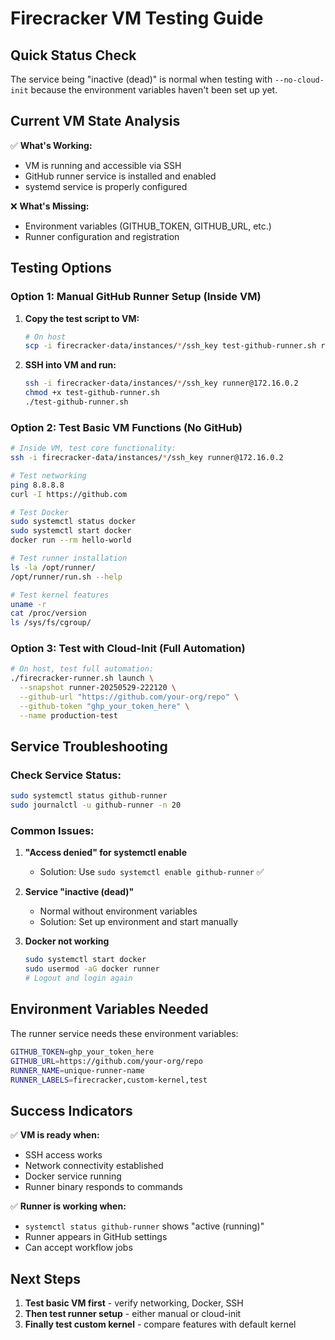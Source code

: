 # Firecracker VM Testing Guide

## Quick Status Check

The service being "inactive (dead)" is normal when testing with `--no-cloud-init` because the environment variables haven't been set up yet.

## Current VM State Analysis

✅ **What's Working:**
- VM is running and accessible via SSH
- GitHub runner service is installed and enabled
- systemd service is properly configured

❌ **What's Missing:**
- Environment variables (GITHUB_TOKEN, GITHUB_URL, etc.)
- Runner configuration and registration

## Testing Options

### Option 1: Manual GitHub Runner Setup (Inside VM)

1. **Copy the test script to VM:**
   ```bash
   # On host
   scp -i firecracker-data/instances/*/ssh_key test-github-runner.sh runner@172.16.0.2:~/
   ```

2. **SSH into VM and run:**
   ```bash
   ssh -i firecracker-data/instances/*/ssh_key runner@172.16.0.2
   chmod +x test-github-runner.sh
   ./test-github-runner.sh
   ```

### Option 2: Test Basic VM Functions (No GitHub)

```bash
# Inside VM, test core functionality:
ssh -i firecracker-data/instances/*/ssh_key runner@172.16.0.2

# Test networking
ping 8.8.8.8
curl -I https://github.com

# Test Docker
sudo systemctl status docker
sudo systemctl start docker
docker run --rm hello-world

# Test runner installation
ls -la /opt/runner/
/opt/runner/run.sh --help

# Test kernel features  
uname -r
cat /proc/version
ls /sys/fs/cgroup/
```

### Option 3: Test with Cloud-Init (Full Automation)

```bash
# On host, test full automation:
./firecracker-runner.sh launch \
  --snapshot runner-20250529-222120 \
  --github-url "https://github.com/your-org/repo" \
  --github-token "ghp_your_token_here" \
  --name production-test
```

## Service Troubleshooting

### Check Service Status:
```bash
sudo systemctl status github-runner
sudo journalctl -u github-runner -n 20
```

### Common Issues:

1. **"Access denied" for systemctl enable**
   - Solution: Use `sudo systemctl enable github-runner` ✅

2. **Service "inactive (dead)"**  
   - Normal without environment variables
   - Solution: Set up environment and start manually

3. **Docker not working**
   ```bash
   sudo systemctl start docker
   sudo usermod -aG docker runner
   # Logout and login again
   ```

## Environment Variables Needed

The runner service needs these environment variables:
```bash
GITHUB_TOKEN=ghp_your_token_here
GITHUB_URL=https://github.com/your-org/repo  
RUNNER_NAME=unique-runner-name
RUNNER_LABELS=firecracker,custom-kernel,test
```

## Success Indicators

✅ **VM is ready when:**
- SSH access works
- Network connectivity established  
- Docker service running
- Runner binary responds to commands

✅ **Runner is working when:**
- `systemctl status github-runner` shows "active (running)"
- Runner appears in GitHub settings
- Can accept workflow jobs

## Next Steps

1. **Test basic VM first** - verify networking, Docker, SSH
2. **Then test runner setup** - either manual or cloud-init
3. **Finally test custom kernel** - compare features with default kernel 